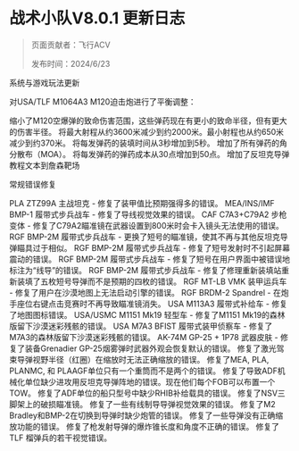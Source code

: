 # 战术小队V8.0.1 更新日志

> 页面贡献者：飞行ACV
> 
> 发布时间：2024/6/23

系统与游戏玩法更新

对USA/TLF M1064A3 M120迫击炮进行了平衡调整：

缩小了M120空爆弹的致命伤害范围，这些弹药现在有更小的致命半径，但有更大的伤害半径。
将最大射程从约3600米减少到约2000米。最小射程也从约650米减少到约370米。
将每发弹药的装填时间从3秒增加到5秒。
增加了所有弹药的角分散布（MOA）。
将每发弹药的弹药成本从30点增加到50点。
增加了反坦克导弹教程文本到詹森靶场

常规错误修复

PLA ZTZ99A 主战坦克 - 修复了装甲值比预期强得多的错误。
MEA/INS/IMF BMP-1 履带式步兵战车 - 修复了导线视觉效果的错误。
CAF C7A3+C79A2 步枪变体 - 修复了C79A2瞄准镜在武器设置到800米时会卡入镜头无法使用的错误。
RGF BMP-2M 履带式步兵战车 - 更换了短号的瞄准镜，使其不再与其他反坦克导弹瞄具过于相似。
RGF BMP-2M 履带式步兵战车 - 修复了短号发射时不引起屏幕震动的错误。
RGF BMP-2M 履带式步兵战车 - 修复了短号在用户界面中被错误地标注为“线导”的错误。
RGF BMP-2M 履带式步兵战车 - 修复了修理重新装填站重新装填了五枚短号导弹而不是预期的四枚的错误。
RGF MT-LB VMK 装甲运兵车 - 修复了用户在沙漠地图上无法启动引擎的错误。
RGF BRDM-2 Spandrel - 在炮手座位右键点击竞赛时不再导致瞄准镜消失。
USA M113A3 履带式补给车 - 修复了地图图标错误。
USA/USMC M1151 Mk19 轻型车 - 修复了M1151 Mk19的森林版留下沙漠迷彩残骸的错误。
USA M7A3 BFIST 履带式装甲侦察车 - 修复了M7A3的森林版留下沙漠迷彩残骸的错误。
AK-74M GP-25 + 1P78 武器皮肤 - 修复了装备Grenadier GP-25烟雾弹时武器外观会恢复默认的错误。
修复了激光驾束导弹视野半径（红圈）在缩放时无法正确缩放的错误。
修复了MEA, PLA, PLANMC, 和 PLAAGF单位只有一个重筒而不是两个的错误。
修复了导致ADF机械化单位缺少进攻用反坦克导弹阵地的错误。现在他们每个FOB可以布置一个TOW。
修复了ADF单位的船只型号中缺少RHIB补给载具的错误。
修复了NSV三脚架上的破损瞄准镜。
修复了一些有线制导导弹视觉效果的错误。
修复了M2 Bradley和BMP-2在切换到导弹时缺少炮管的错误。
修复了一些导弹没有正确缩放功能的错误。
修复了枪发射导弹的爆炸锥长度和角度不正确的错误。
修复了TLF 榴弹兵的若干视觉错误。